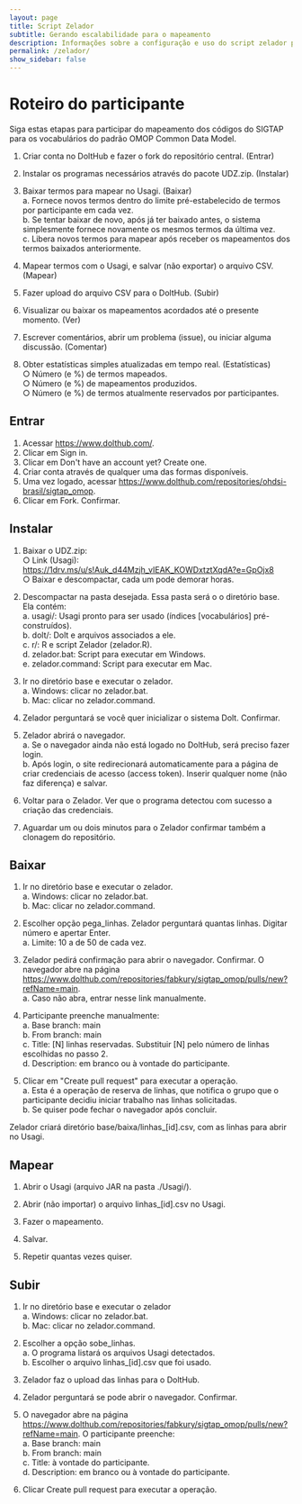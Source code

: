 ```yaml
---
layout: page
title: Script Zelador
subtitle: Gerando escalabilidade para o mapeamento
description: Informações sobre a configuração e uso do script zelador para mapeamento do SIGTAP para OMOP
permalink: /zelador/
show_sidebar: false
---
```


# Roteiro do participante
Siga estas etapas para participar do mapeamento dos códigos do SIGTAP para os vocabulários do padrão OMOP Common Data Model.
1. Criar conta no DoltHub e fazer o fork do repositório central. (Entrar)		
2. Instalar os programas necessários através do pacote UDZ.zip. (Instalar)
	
3. Baixar termos para mapear no Usagi. (Baixar)  
		a. Fornece novos termos dentro do limite pré-estabelecido de termos por participante em cada vez.  
		b. Se tentar baixar de novo, após já ter baixado antes, o sistema simplesmente fornece novamente os mesmos termos da última vez.  
		c. Libera novos termos para mapear após receber os mapeamentos dos termos baixados anteriormente.  
	
4. Mapear termos com o Usagi, e salvar (não exportar) o arquivo CSV. (Mapear)
	
5. Fazer upload do arquivo CSV para o DoltHub. (Subir)
	
6. Visualizar ou baixar os mapeamentos acordados até o presente momento. (Ver)
	
7. Escrever comentários, abrir um problema (issue), ou iniciar alguma discussão. (Comentar)
	
8. Obter estatísticas simples atualizadas em tempo real. (Estatísticas)  
		○ Número (e %) de termos mapeados.  
		○ Número (e %) de mapeamentos produzidos.  
		○ Número (e %) de termos atualmente reservados por participantes.  

## Entrar
1. Acessar https://www.dolthub.com/.  
2. Clicar em Sign in.	
3. Clicar em Don't have an account yet? Create one.  
4. Criar conta através de qualquer uma das formas disponíveis.  
5. Uma vez logado, acessar https://www.dolthub.com/repositories/ohdsi-brasil/sigtap_omop.  
6. Clicar em Fork. Confirmar.  

## Instalar
1. Baixar o UDZ.zip:  
	○ Link (Usagi): https://1drv.ms/u/s!Auk_d44Mzjh_vIEAK_KOWDxtztXqdA?e=GpOjx8  
	○ Baixar e descompactar, cada um pode demorar horas.   
	
2. Descompactar na pasta desejada. Essa pasta será o o diretório base. Ela contém:  
	a. usagi/: Usagi pronto para ser usado (índices [vocabulários] pré-construídos).  
	b. dolt/: Dolt e arquivos associados a ele.  
	c. r/: R e script Zelador (zelador.R).  
	d. zelador.bat: Script para executar em Windows.  
	e. zelador.command: Script para executar em Mac.  
	
3. Ir no diretório base e executar o zelador.  
	a. Windows: clicar no zelador.bat.  
	b. Mac: clicar no zelador.command.  
	
4. Zelador perguntará se você quer inicializar o sistema Dolt. Confirmar.  
	
5. Zelador abrirá o navegador.  
	a. Se o navegador ainda não está logado no DoltHub, será preciso fazer login.  
	b. Após login, o site redirecionará automaticamente para a página de criar credenciais de acesso (access token). Inserir qualquer nome (não faz diferença) e salvar.  
	
6. Voltar para o Zelador. Ver que o programa detectou com sucesso a criação das credenciais.
	
7. Aguardar um ou dois minutos para o Zelador confirmar também a clonagem do repositório.

## Baixar
1. Ir no diretório base e executar o zelador.  
	a. Windows: clicar no zelador.bat.  
	b. Mac: clicar no zelador.command.  
	
2. Escolher opção pega_linhas. Zelador perguntará quantas linhas. Digitar número e apertar Enter.  
	a. Limite: 10 a de 50 de cada vez.  
		
3. Zelador pedirá confirmação para abrir o navegador. Confirmar. O navegador abre na página https://www.dolthub.com/repositories/fabkury/sigtap_omop/pulls/new?refName=main.  
	a. Caso não abra, entrar nesse link manualmente.  
	
4. Participante preenche manualmente:  
	a. Base branch: main  
	b. From branch: main  
	c. Title: [N] linhas reservadas. Substituir [N] pelo número de linhas escolhidas no passo 2.  
	d. Description: em branco ou à vontade do participante.  

5. Clicar em "Create pull request" para executar a operação.  
	a. Esta é a operação de reserva de linhas, que notifica o grupo que o participante decidiu iniciar trabalho nas linhas solicitadas.  
	b. Se quiser pode fechar o navegador após concluir.  
  
Zelador criará diretório base/baixa/linhas_[id].csv, com as linhas para abrir no Usagi.

## Mapear
1. Abrir o Usagi (arquivo JAR na pasta ./Usagi/).  
	
2. Abrir (não importar) o arquivo linhas_[id].csv no Usagi.  
	
3. Fazer o mapeamento.  
	
4. Salvar.  
		
5. Repetir quantas vezes quiser.  

## Subir
1. Ir no diretório base e executar o zelador  
	a. Windows: clicar no zelador.bat.  
	b. Mac: clicar no zelador.command.  
	
2. Escolher a opção sobe_linhas.  
	a. O programa listará os arquivos Usagi detectados.  
	b. Escolher o arquivo linhas_[id].csv que foi usado.  
	
3. Zelador faz o upload das linhas para o DoltHub.  
	
4. Zelador perguntará se pode abrir o navegador. Confirmar.  
	
5. O navegador abre na página https://www.dolthub.com/repositories/fabkury/sigtap_omop/pulls/new?refName=main. O participante preenche:  
	a. Base branch: main  
	b. From branch: main  
	c. Title: à vontade do participante.  
	d. Description: em branco ou à vontade do participante.  
	
6. Clicar Create pull request para executar a operação.
